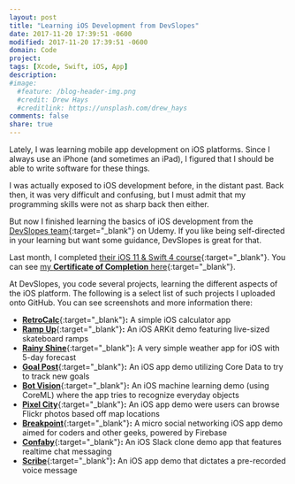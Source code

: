 ```yaml
---
layout: post
title: "Learning iOS Development from DevSlopes"
date: 2017-11-20 17:39:51 -0600
modified: 2017-11-20 17:39:51 -0600
domain: Code
project:
tags: [Xcode, Swift, iOS, App]
description:
#image:
  #feature: /blog-header-img.png
  #credit: Drew Hays
  #creditlink: https://unsplash.com/drew_hays
comments: false
share: true
---
```


Lately, I was learning mobile app development on iOS platforms. Since I always use an iPhone (and sometimes an iPad), I figured that I should be able to write software for these things.

I was actually exposed to iOS development before, in the distant past. Back then, it was very difficult and confusing, but I must admit that my programming skills were not as sharp back then either.

But now I finished learning the basics of iOS development from the [DevSlopes team](https://devslopes.com/){:target="_blank"} on Udemy. If you like being self-directed in your learning but want some guidance, DevSlopes is great for that.

Last month, I completed [their iOS 11 & Swift 4 course](https://www.udemy.com/devslopes-ios11/){:target="_blank"}. You can see [my **Certificate of Completion** here](https://www.udemy.com/certificate/UC-68TLAGBR/){:target="_blank"}.

At DevSlopes, you code several projects, learning the different aspects of the iOS platform. The following is a select list of such projects I uploaded onto GitHub. You can see screenshots and more information there:

 - [**RetroCalc**](https://github.com/JISyed/DevSlopesProj-RetroCalc){:target="_blank"}**:** A simple iOS calculator app
 - [**Ramp Up**](https://github.com/JISyed/DevSlopesProj-RampUp){:target="_blank"}**:** An iOS ARKit demo featuring live-sized skateboard ramps
 - [**Rainy Shine**](https://github.com/JISyed/DevSlopesProj-RainyShine){:target="_blank"}**:** A very simple weather app for iOS with 5-day forecast
 - [**Goal Post**](https://github.com/JISyed/DevSlopesProj-GoalPost){:target="_blank"}**:** An iOS app demo utilizing Core Data to try to track new goals
 - [**Bot Vision**](https://github.com/JISyed/DevSlopesProj-BotVision){:target="_blank"}**:** An iOS machine learning demo (using CoreML) where the app tries to recognize everyday objects
 - [**Pixel City**](https://github.com/JISyed/DevSlopesProj-PixelCity){:target="_blank"}**:** An iOS app demo were users can browse Flickr photos based off map locations
 - [**Breakpoint**](https://github.com/JISyed/DevSlopesProj-Breakpoint){:target="_blank"}**:** A micro social networking iOS app demo aimed for coders and other geeks, powered by Firebase
 - [**Confaby**](https://github.com/JISyed/DevSlopesProj-Confaby){:target="_blank"}**:** An iOS Slack clone demo app that features realtime chat messaging
 - [**Scribe**](https://github.com/JISyed/DevSlopesProj-Scribe){:target="_blank"}**:** An iOS app demo that dictates a pre-recorded voice message




